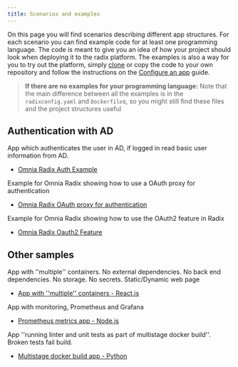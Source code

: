 ```yaml
---
title: Scenarios and examples
---
```


On this page you will find scenarios describing different app structures.
For each scenario you can find example code for at least one programming language. The code is meant to give you an idea of how your project should look when deploying it to the radix platform. The examples is also a way for you to try out the platform, simply [clone](https://git-scm.com/docs/git-clone) or copy the code to your own repository and follow the instructions on the [Configure an app](../../guides/configure-an-app/) guide.

> **If there are no examples for your programming language:** Note that the main difference between all the examples is in the `radixconfig.yaml` and `Dockerfile`s, so you might still find these files and the project structures useful

## Authentication with AD

App which authenticates the user in AD, if logged in read basic user information from AD.

- [Omnia Radix Auth Example](https://github.com/equinor/radix-example-auth)

Example for Omnia Radix showing how to use a OAuth proxy for authentication

- [Omnia Radix OAuth proxy for authentication](https://github.com/equinor/radix-example-oauth-proxy)

Example for Omnia Radix showing how to use the OAuth2 feature in Radix

- [Omnia Radix Oauth2 Feature](https://github.com/equinor/radix-example-oauth2-feature)

## Other samples

App with ''multiple'' containers. No external dependencies. No back end dependencies. No storage. No secrets. Static/Dynamic web page

- [App with ''multiple'' containers - React.js](https://github.com/equinor/radix-example-scenario-2-chat)

App with monitoring, Prometheus and Grafana

- [Prometheus metrics app - Node.js](https://github.com/equinor/radix-example-scenario-5-nodejs)

App ''running linter and unit tests as part of multistage docker build''. Broken tests fail build.

- [Multistage docker build app - Python](https://github.com/equinor/radix-example-scenario-7-python)
